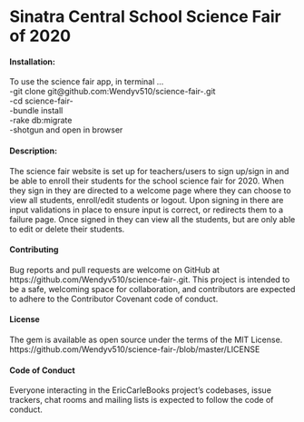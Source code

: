 <h1> Sinatra Central School Science Fair of 2020 </h1>

<h4> Installation: </h4>
   <p>To use the science fair app, in terminal ... <br>
   -git clone git@github.com:Wendyv510/science-fair-.git<br>
   -cd science-fair- <br>
   -bundle install <br>
   -rake db:migrate <br>
   -shotgun and open in browser </p>
   
<h4> Description: </h4>
 <p> The science fair website is set up for teachers/users to sign up/sign in and be able to enroll their students for the school science fair for 2020. When they sign in they are directed to a welcome page where they can choose to view all students, enroll/edit students or logout. Upon signing in there are input validations in place to ensure input is correct, or redirects them to a failure page. Once signed in they can view all the students, but are only able to edit or delete their students.     <p>  
  
   
   
<h4> Contributing </h4>
<p> Bug reports and pull requests are welcome on GitHub at https://github.com/Wendyv510/science-fair-.git. This project is intended to be a safe, welcoming space for collaboration, and contributors are expected to adhere to the Contributor Covenant code of conduct. </p>

<h4> License </h4>
<p> The gem is available as open source under the terms of the MIT License.
    https://github.com/Wendyv510/science-fair-/blob/master/LICENSE</p>

<h4> Code of Conduct </h4>
 <p> Everyone interacting in the EricCarleBooks project’s codebases, issue trackers, chat rooms and mailing lists is expected to follow the code of conduct. </p> 